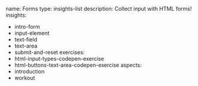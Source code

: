 name: Forms
type: insights-list
description: Collect input with HTML forms!
insights:
  - intro-form
  - input-element
  - text-field
  - text-area
  - submit-and-reset
exercises:
  - html-input-types-codepen-exercise
  - html-buttons-text-area-codepen-exercise
aspects:
  - introduction
  - workout
